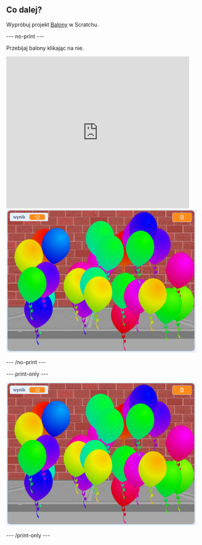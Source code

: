 ## Co dalej?

Wypróbuj projekt [Balony](https://projects.raspberrypi.org/en/projects/balloons) w Scratchu.

\--- no-print \---

Przebijaj balony klikając na nie.

<div class="scratch-preview">
  <iframe allowtransparency="true" width="485" height="402" src="https://scratch.mit.edu/projects/embed/299206746/?autostart=false" frameborder="0" scrolling="no"></iframe>
  <img src="images/balloons-final.png">
</div>

\--- /no-print \---

\--- print-only \---

![zrealizowane projekty](images/balloons-final.png)

\--- /print-only \---
